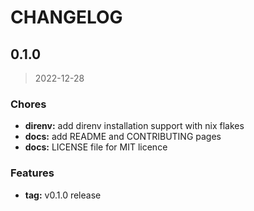 # CHANGELOG

<a name="0.1.0"></a>
## 0.1.0

> 2022-12-28

### Chores

* **direnv:** add direnv installation support with nix flakes
* **docs:** add README and CONTRIBUTING pages
* **docs:** LICENSE file for MIT licence

### Features

* **tag:** v0.1.0 release


